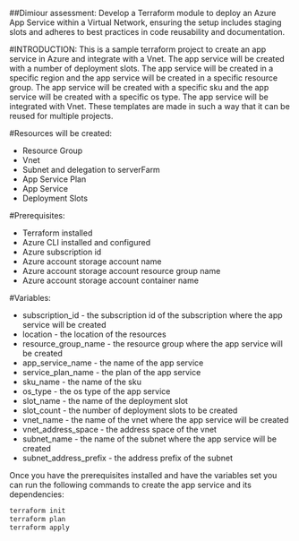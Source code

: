 ##Dimiour assessment:
Develop a Terraform module to deploy an Azure App Service within a Virtual Network, ensuring the setup includes staging slots and adheres to best practices in code reusability and documentation.

#INTRODUCTION:
    This is a sample terraform project to create an app service in Azure and integrate with a Vnet. 
    The app service will be created with a number of deployment slots. The app service will be created in a specific region and the app service will be created in a specific resource group.
    The app service will be created with a specific sku and the app service will be created with a specific os type.
    The app service will be integrated with Vnet.
    These templates are made in such a way that it can be reused for multiple projects.

#Resources will be created:
  - Resource Group
  - Vnet
  - Subnet and delegation to serverFarm
  - App Service Plan
  - App Service
  - Deployment Slots

#Prerequisites:
  - Terraform installed
  - Azure CLI installed and configured
  - Azure subscription id
  - Azure account storage account name
  - Azure account storage account resource group name
  - Azure account storage account container name

#Variables:
  - subscription_id - the subscription id of the subscription where the app service will be created
  - location - the location of the resources
  - resource_group_name - the resource group where the app service will be created
  - app_service_name - the name of the app service
  - service_plan_name - the plan of the app service
  - sku_name - the name of the sku
  - os_type - the os type of the app service
  - slot_name - the name of the deployment slot
  - slot_count - the number of deployment slots to be created
  - vnet_name - the name of the vnet where the app service will be created
  - vnet_address_space - the address space of the vnet 
  - subnet_name - the name of the subnet where the app service will be created
  - subnet_address_prefix - the address prefix of the subnet

Once you have the prerequisites installed and have the variables set you can run the following commands to create the app service and its dependencies:
```bash
terraform init
terraform plan
terraform apply
```
